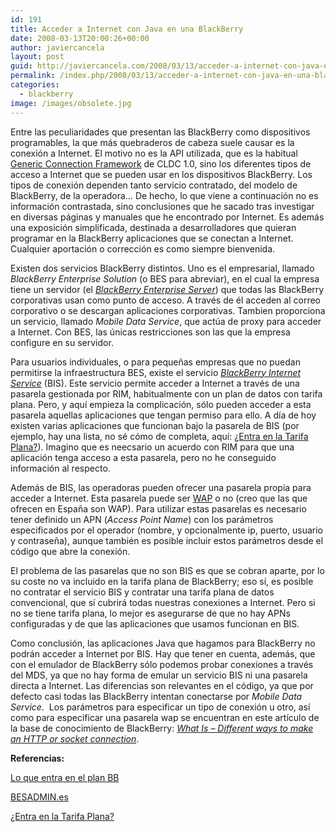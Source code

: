 ```yaml
---
id: 191
title: Acceder a Internet con Java en una BlackBerry
date: 2008-03-13T20:00:26+00:00
author: javiercancela
layout: post
guid: http://javiercancela.com/2008/03/13/acceder-a-internet-con-java-en-una-blackberry/
permalink: /index.php/2008/03/13/acceder-a-internet-con-java-en-una-blackberry/
categories:
  - blackberry
image: /images/obsolete.jpg
---
```

Entre las peculiaridades que presentan las BlackBerry como dispositivos programables, la que más quebraderos de cabeza suele causar es la conexión a Internet. El motivo no es la API utilizada, que es la habitual [Generic Connection Framework](http://developers.sun.com/mobility/midp/articles/genericframework/ "Generic Connection Framework") de CLDC 1.0, sino los diferentes tipos de acceso a Internet que se pueden usar en los dispositivos BlackBerry. Los tipos de conexión dependen tanto servicio contratado, del modelo de BlackBerry, de la operadora&#8230; De hecho, lo que viene a continuación no es información contrastada, sino conclusiones que he sacado tras investigar en diversas páginas y manuales que he encontrado por Internet. Es además una exposición simplificada, destinada a desarrolladores que quieran programar en la BlackBerry aplicaciones que se conectan a Internet. Cualquier aportación o corrección es como siempre bienvenida.

Existen dos servicios BlackBerry distintos. Uno es el empresarial, llamado _BlackBerry Enterprise Solution_ (o BES para abreviar), en el cual la empresa tiene un servidor (el [_BlackBerry Enterprise Server_](http://na.blackberry.com/eng/services/server/ "BlackBerry Entreprise Server")) que todas las BlackBerry corporativas usan como punto de acceso. A través de él acceden al correo corporativo o se descargan aplicaciones corporativas. Tambien proporciona un servicio, llamado _Mobile Data Service_, que actúa de proxy para acceder a Internet. Con BES, las únicas restricciones son las que la empresa configure en su servidor.

Para usuarios individuales, o para pequeñas empresas que no puedan permitirse la infraestructura BES, existe el servicio [_BlackBerry Internet Service_](http://na.blackberry.com/eng/services/internet/ "BlackBerry Internet Service") (BIS). Este servicio permite acceder a Internet a través de una pasarela gestionada por RIM, habitualmente con un plan de datos con tarifa plana. Pero, y aquí empieza la complicación, sólo pueden acceder a esta pasarela aquellas aplicaciones que tengan permiso para ello. A día de hoy existen varias aplicaciones que funcionan bajo la pasarela de BIS (por ejemplo, hay una lista, no sé cómo de completa, aquí: [¿Entra en la Tarifa Plana?](http://www.miblackberry.com/2007/09/03/%c2%bfentra-en-la-tarifa-plana.html "¿Entra en la Tarifa Plana?")). Imagino que es neecsario un acuerdo con RIM para que una aplicación tenga acceso a esta pasarela, pero no he conseguido información al respecto.

Además de BIS, las operadoras pueden ofrecer una pasarela propia para acceder a Internet. Esta pasarela puede ser [WAP](http://www.tejedoresdelweb.com/307/article-1873.html#h2_5 "Componentes de WAP") o no (creo que las que ofrecen en España son WAP). Para utilizar estas pasarelas es necesario tener definido un APN (_Access Point Name_) con los parámetros especificados por el operador (nombre, y opcionalmente ip, puerto, usuario y contraseña), aunque también es posible incluir estos parámetros desde el código que abre la conexión.

El problema de las pasarelas que no son BIS es que se cobran aparte, por lo su coste no va incluido en la tarifa plana de BlackBerry; eso sí, es posible no contratar el servicio BIS y contratar una tarifa plana de datos convencional, que sí cubrirá todas nuestras conexiones a Internet. Pero si no se tiene tarifa plana, lo mejor es asegurarse de que no hay APNs configuradas y de que las aplicaciones que usamos funcionan en BIS.

Como conclusión, las aplicaciones Java que hagamos para BlackBerry no podrán acceder a Internet por BIS. Hay que tener en cuenta, además, que con el emulador de BlackBerry sólo podemos probar conexiones a través del MDS, ya que no hay forma de emular un servicio BIS ni una pasarela directa a Internet. Las diferencias son relevantes en el código, ya que por defecto casi todas las BlackBerry intentan conectarse por _Mobile Data Service_.  Los parámetros para especificar un tipo de conexión u otro, así como para especificar una pasarela wap se encuentran en este artículo de la base de conocimiento de BlackBerry: [_What Is &#8211; Different ways to make an HTTP or socket connection_](http://www.blackberry.com/knowledgecenterpublic/livelink.exe/fetch/2000/348583/796557/800451/800563/What_Is_-_Different_ways_to_make_an_HTTP_or_socket_connection.html?nodeid=826935&vernum=0 "What Is - Different ways to make an HTTP or socket connection").

**Referencias:**

[Lo que entra en el plan BB](http://www.miblackberry.cl/lo-que-entra-en-el-plan-bb "Lo que entra en el plan BB")
  
[BESADMIN.es](http://BESADMIN.es "BESADMIN.es")
  
[¿Entra en la Tarifa Plana?](http://www.miblackberry.com/2007/09/03/%C2%BFentra-en-la-tarifa-plana.html#comments "¿Entra en la Tarifa Plana?")